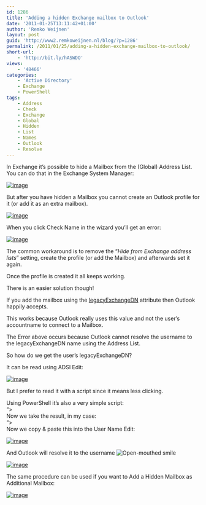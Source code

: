 ```yaml
---
id: 1286
title: 'Adding a hidden Exchange mailbox to Outlook'
date: '2011-01-25T13:11:42+01:00'
author: 'Remko Weijnen'
layout: post
guid: 'http://www2.remkoweijnen.nl/blog/?p=1286'
permalink: /2011/01/25/adding-a-hidden-exchange-mailbox-to-outlook/
short-url:
    - 'http://bit.ly/hASWDO'
views:
    - '48466'
categories:
    - 'Active Directory'
    - Exchange
    - PowerShell
tags:
    - Address
    - Check
    - Exchange
    - Global
    - Hidden
    - List
    - Names
    - Outlook
    - Resolve
---
```


In Exchange it’s possible to hide a Mailbox from the (Global) Address List. You can do that in the Exchange System Manager:

[![image](http://192.168.40.25:8081/wp-content/uploads/2011/01/image_thumb13.png "image")](http://192.168.40.25:8081/wp-content/uploads/2011/01/image13.png)

But after you have hidden a Mailbox you cannot create an Outlook profile for it (or add it as an extra mailbox).

[![image](http://192.168.40.25:8081/wp-content/uploads/2011/01/image_thumb14.png "image")](http://192.168.40.25:8081/wp-content/uploads/2011/01/image14.png)

When you click Check Name in the wizard you’ll get an error:

[![image](http://192.168.40.25:8081/wp-content/uploads/2011/01/image_thumb15.png "image")](http://192.168.40.25:8081/wp-content/uploads/2011/01/image15.png)

The common workaround is to remove the “*Hide from Exchange address lists*” setting, create the profile (or add the Mailbox) and afterwards set it again.

Once the profile is created it all keeps working.

There is an easier solution though!

  
If you add the mailbox using the [legacyExchangeDN](http://msdn.microsoft.com/en-us/library/aa144763(EXCHG.65).aspx "LegacyDN Property") attribute then Outlook happily accepts.

This works because Outlook really uses this value and not the user’s accountname to connect to a Mailbox.

 The Error above occurs because Outlook cannot resolve the username to the legacyExchangeDN name using the Address List.

So how do we get the user’s legacyExchangeDN?

It can be read using ADSI Edit:

[![image](http://192.168.40.25:8081/wp-content/uploads/2011/01/image_thumb16.png "image")](http://192.168.40.25:8081/wp-content/uploads/2011/01/image16.png)

But I prefer to read it with a script since it means less clicking.

Using PowerShell it’s also a very simple script:  
“&gt;  
Now we take the result, in my case:  
“&gt;  
Now we copy &amp; paste this into the User Name Edit:

[![image](http://192.168.40.25:8081/wp-content/uploads/2011/01/image_thumb17.png "image")](http://192.168.40.25:8081/wp-content/uploads/2011/01/image17.png)

And Outlook will resolve it to the username ![Open-mouthed smile](http://192.168.40.25:8081/wp-content/uploads/2011/01/wlEmoticon-openmouthedsmile.png)

[![image](http://192.168.40.25:8081/wp-content/uploads/2011/01/image_thumb18.png "image")](http://192.168.40.25:8081/wp-content/uploads/2011/01/image18.png)

The same procedure can be used if you want to Add a Hidden Mailbox as Additional Mailbox:

[![image](http://192.168.40.25:8081/wp-content/uploads/2011/01/image_thumb19.png "image")](http://192.168.40.25:8081/wp-content/uploads/2011/01/image19.png)